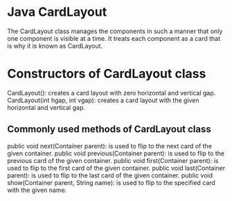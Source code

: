 
# Java CardLayout
The CardLayout class manages the components in such a manner that only one component is visible at a time. It treats each component as a card that is why it is known as CardLayout.

# Constructors of CardLayout class
CardLayout(): creates a card layout with zero horizontal and vertical gap.
CardLayout(int hgap, int vgap): creates a card layout with the given horizontal and vertical gap.
## Commonly used methods of CardLayout class
public void next(Container parent): is used to flip to the next card of the given container.
public void previous(Container parent): is used to flip to the previous card of the given container.
public void first(Container parent): is used to flip to the first card of the given container.
public void last(Container parent): is used to flip to the last card of the given container.
public void show(Container parent, String name): is used to flip to the specified card with the given name.